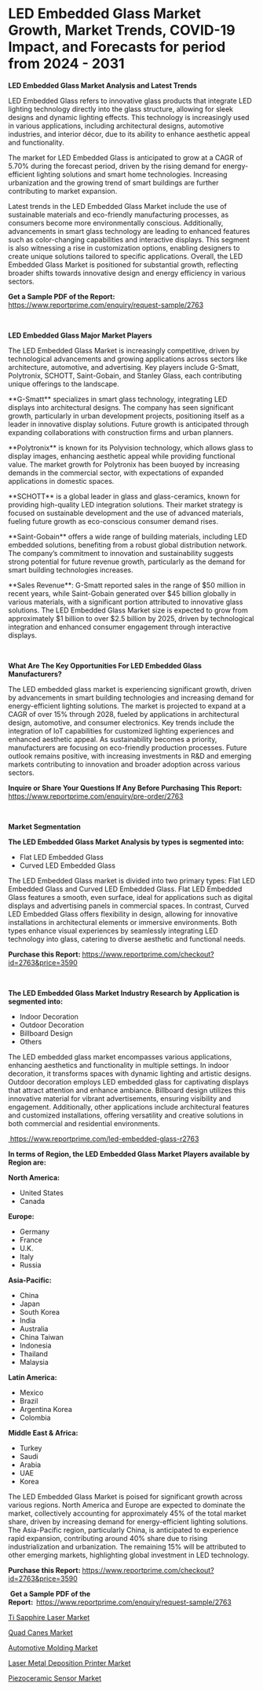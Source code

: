 <p><h1>LED Embedded Glass Market Growth, Market Trends, COVID-19 Impact, and Forecasts for period from 2024 - 2031</h1></p><p><strong>LED Embedded Glass Market Analysis and Latest Trends</strong></p>
<p><p>LED Embedded Glass refers to innovative glass products that integrate LED lighting technology directly into the glass structure, allowing for sleek designs and dynamic lighting effects. This technology is increasingly used in various applications, including architectural designs, automotive industries, and interior décor, due to its ability to enhance aesthetic appeal and functionality. </p><p>The market for LED Embedded Glass is anticipated to grow at a CAGR of 5.70% during the forecast period, driven by the rising demand for energy-efficient lighting solutions and smart home technologies. Increasing urbanization and the growing trend of smart buildings are further contributing to market expansion. </p><p>Latest trends in the LED Embedded Glass Market include the use of sustainable materials and eco-friendly manufacturing processes, as consumers become more environmentally conscious. Additionally, advancements in smart glass technology are leading to enhanced features such as color-changing capabilities and interactive displays. This segment is also witnessing a rise in customization options, enabling designers to create unique solutions tailored to specific applications. Overall, the LED Embedded Glass Market is positioned for substantial growth, reflecting broader shifts towards innovative design and energy efficiency in various sectors.</p></p>
<p><strong>Get a Sample PDF of the Report:&nbsp;</strong> <a href="https://www.reportprime.com/enquiry/request-sample/2763">https://www.reportprime.com/enquiry/request-sample/2763</a></p>
<p>&nbsp;</p>
<p><strong>LED Embedded Glass Major Market Players</strong></p>
<p><p>The LED Embedded Glass Market is increasingly competitive, driven by technological advancements and growing applications across sectors like architecture, automotive, and advertising. Key players include G-Smatt, Polytronix, SCHOTT, Saint-Gobain, and Stanley Glass, each contributing unique offerings to the landscape.</p><p>**G-Smatt** specializes in smart glass technology, integrating LED displays into architectural designs. The company has seen significant growth, particularly in urban development projects, positioning itself as a leader in innovative display solutions. Future growth is anticipated through expanding collaborations with construction firms and urban planners.</p><p>**Polytronix** is known for its Polyvision technology, which allows glass to display images, enhancing aesthetic appeal while providing functional value. The market growth for Polytronix has been buoyed by increasing demands in the commercial sector, with expectations of expanded applications in domestic spaces.</p><p>**SCHOTT** is a global leader in glass and glass-ceramics, known for providing high-quality LED integration solutions. Their market strategy is focused on sustainable development and the use of advanced materials, fueling future growth as eco-conscious consumer demand rises.</p><p>**Saint-Gobain** offers a wide range of building materials, including LED embedded solutions, benefiting from a robust global distribution network. The company’s commitment to innovation and sustainability suggests strong potential for future revenue growth, particularly as the demand for smart building technologies increases.</p><p>**Sales Revenue**: G-Smatt reported sales in the range of $50 million in recent years, while Saint-Gobain generated over $45 billion globally in various materials, with a significant portion attributed to innovative glass solutions. The LED Embedded Glass Market size is expected to grow from approximately $1 billion to over $2.5 billion by 2025, driven by technological integration and enhanced consumer engagement through interactive displays.</p></p>
<p>&nbsp;</p>
<p><strong>What Are The Key Opportunities For LED Embedded Glass Manufacturers?</strong></p>
<p><p>The LED embedded glass market is experiencing significant growth, driven by advancements in smart building technologies and increasing demand for energy-efficient lighting solutions. The market is projected to expand at a CAGR of over 15% through 2028, fueled by applications in architectural design, automotive, and consumer electronics. Key trends include the integration of IoT capabilities for customized lighting experiences and enhanced aesthetic appeal. As sustainability becomes a priority, manufacturers are focusing on eco-friendly production processes. Future outlook remains positive, with increasing investments in R&D and emerging markets contributing to innovation and broader adoption across various sectors.</p></p>
<p><strong>Inquire or Share Your Questions If Any Before Purchasing This Report:</strong> <a href="https://www.reportprime.com/enquiry/pre-order/2763">https://www.reportprime.com/enquiry/pre-order/2763</a></p>
<p>&nbsp;</p>
<p><strong>Market Segmentation</strong></p>
<p><strong>The LED Embedded Glass Market Analysis by types is segmented into:</strong></p>
<p><ul><li>Flat LED Embedded Glass</li><li>Curved LED Embedded Glass</li></ul></p>
<p><p>The LED Embedded Glass market is divided into two primary types: Flat LED Embedded Glass and Curved LED Embedded Glass. Flat LED Embedded Glass features a smooth, even surface, ideal for applications such as digital displays and advertising panels in commercial spaces. In contrast, Curved LED Embedded Glass offers flexibility in design, allowing for innovative installations in architectural elements or immersive environments. Both types enhance visual experiences by seamlessly integrating LED technology into glass, catering to diverse aesthetic and functional needs.</p></p>
<p><strong>Purchase this Report:&nbsp;</strong><a href="https://www.reportprime.com/checkout?id=2763&price=3590">https://www.reportprime.com/checkout?id=2763&price=3590</a></p>
<p>&nbsp;</p>
<p><strong>The LED Embedded Glass Market Industry Research by Application is segmented into:</strong></p>
<p><ul><li>Indoor Decoration</li><li>Outdoor Decoration</li><li>Billboard Design</li><li>Others</li></ul></p>
<p><p>The LED embedded glass market encompasses various applications, enhancing aesthetics and functionality in multiple settings. In indoor decoration, it transforms spaces with dynamic lighting and artistic designs. Outdoor decoration employs LED embedded glass for captivating displays that attract attention and enhance ambiance. Billboard design utilizes this innovative material for vibrant advertisements, ensuring visibility and engagement. Additionally, other applications include architectural features and customized installations, offering versatility and creative solutions in both commercial and residential environments.</p></p>
<p><a href="https://www.reportprime.com/led-embedded-glass-r2763">&nbsp;https://www.reportprime.com/led-embedded-glass-r2763</a></p>
<p><strong>In terms of Region, the LED Embedded Glass Market Players available by Region are:</strong></p>
<p>
    <p> <strong> North America: </strong>
        <ul>
            <li>United States</li>
            <li>Canada</li>
        </ul>
        </p> 
    <p> <strong> Europe: </strong>
        <ul>
            <li>Germany</li>
            <li>France</li>
            <li>U.K.</li>
            <li>Italy</li>
            <li>Russia</li>
        </ul>
        </p> 
    <p> <strong> Asia-Pacific: </strong>
        <ul>
            <li>China</li>
            <li>Japan</li>
            <li>South Korea</li>
            <li>India</li>
            <li>Australia</li>
            <li>China Taiwan</li>
            <li>Indonesia</li>
            <li>Thailand</li>
            <li>Malaysia</li>
        </ul>
        </p> 
    <p> <strong> Latin America: </strong>
        <ul>
            <li>Mexico</li>
            <li>Brazil</li>
            <li>Argentina Korea</li>
            <li>Colombia</li>
        </ul>
        </p> 
    <p> <strong> Middle East & Africa: </strong>
        <ul>
            <li>Turkey</li>
            <li>Saudi</li>
            <li>Arabia</li>
            <li>UAE</li>
            <li>Korea</li>
        </ul>
    </p>
    </p>
<p><p>The LED Embedded Glass Market is poised for significant growth across various regions. North America and Europe are expected to dominate the market, collectively accounting for approximately 45% of the total market share, driven by increasing demand for energy-efficient lighting solutions. The Asia-Pacific region, particularly China, is anticipated to experience rapid expansion, contributing around 40% share due to rising industrialization and urbanization. The remaining 15% will be attributed to other emerging markets, highlighting global investment in LED technology.</p></p>
<p><strong>Purchase this Report: </strong><a href="https://www.reportprime.com/checkout?id=2763&price=3590">https://www.reportprime.com/checkout?id=2763&price=3590</a></p>
<p>&nbsp;<strong>Get a Sample PDF of the Report:&nbsp;&nbsp;</strong><a href="https://www.reportprime.com/enquiry/request-sample/2763">https://www.reportprime.com/enquiry/request-sample/2763</a></p>
<p><strong></strong></p>
<p><p><a href="https://github.com/pizolina/Market-Research-Report-List-6/blob/main/ti-sapphire-laser-market.md">Ti Sapphire Laser Market</a></p><p><a href="https://www.linkedin.com/pulse/emerging-trends-quad-canes-market-global-outlook-future-7tyse?trackingId=XVuWnEfTT7G3KqDbHWSSOA%3D%3D">Quad Canes Market</a></p><p><a href="https://www.linkedin.com/pulse/automotive-molding-market-trends-growth-outlook-2024-2031-3l4je?trackingId=GF8s4xDLQNm9h9qfXg9p3w%3D%3D">Automotive Molding Market</a></p><p><a href="https://issuu.com/reportprime-2/docs/laser-metal-deposition-printer-mark_c1191f74aa6d66">Laser Metal Deposition Printer Market</a></p><p><a href="https://github.com/tamvrosiya/Market-Research-Report-List-5/blob/main/piezoceramic-sensor-market.md">Piezoceramic Sensor Market</a></p></p>